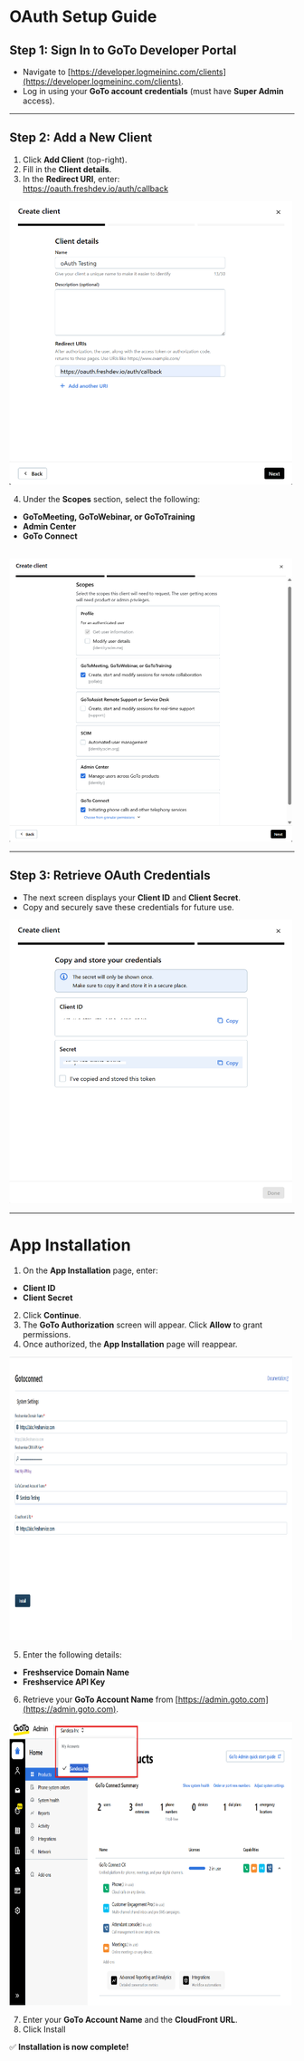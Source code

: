 # OAuth Setup Guide   

## Step 1: Sign In to GoTo Developer Portal  
- Navigate to [https://developer.logmeininc.com/clients](https://developer.logmeininc.com/clients).  
- Log in using your **GoTo account credentials** (must have **Super Admin** access).  

---

## Step 2: Add a New Client  
1. Click **Add Client** (top-right).  
2. Fill in the **Client details**.  
3. In the **Redirect URI**, enter:  
https://oauth.freshdev.io/auth/callback

<img src="./images/image1.png" alt="GoTo Client Login" width="500" height="500"/>  <br>

4. Under the **Scopes** section, select the following:  
- **GoToMeeting, GoToWebinar, or GoToTraining**  
- **Admin Center**  
- **GoTo Connect**  

<br><img src="./images/image2.png" alt="GoTo Client Creation"  width="500" height="500"/><br>  

---

## Step 3: Retrieve OAuth Credentials  
- The next screen displays your **Client ID** and **Client Secret**.  
- Copy and securely save these credentials for future use.  <br>

<img src="./images/image3.png" alt="GoTo Client Details" width="500" height="500"/>  



---

# App Installation  

1. On the **App Installation** page, enter:  
- **Client ID**  
- **Client Secret**  

2. Click **Continue**.  
3. The **GoTo Authorization** screen will appear. Click **Allow** to grant permissions.  
4. Once authorized, the **App Installation** page will reappear.  

<img src="./images/image4.png" alt="OAuth Authorization" width="500" height="500"/>  

5. Enter the following details:  
- **Freshservice Domain Name**  
- **Freshservice API Key**  
6. Retrieve your **GoTo Account Name** from [https://admin.goto.com](https://admin.goto.com).  
<img src="./images/image5.png" alt="Freshservice Credentials" width="500" height="500"/>  


7. Enter your **GoTo Account Name** and the **CloudFront URL**.  
8. Click Install

✅ **Installation is now complete!**  
